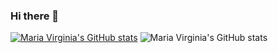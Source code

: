 ### Hi there 👋


<!--
**mvmendoncas/mvmendoncas** is a ✨ _special_ ✨ repository because its `README.md` (this file) appears on your GitHub profile.

Here are some ideas to get you started:

- 🔭 I’m currently working on ...
- 🌱 I’m currently learning ...
- 👯 I’m looking to collaborate on ...
- 🤔 I’m looking for help with ...
- 💬 Ask me about ...
- 📫 How to reach me: ...
- 😄 Pronouns: ...
- ⚡ Fun fact: ...
-->

[![Maria Virginia's GitHub stats](https://github-readme-stats.vercel.app/api?username=anuraghazra)](https://github.com/anuraghazra/github-readme-stats)
![Maria Virginia's GitHub stats](https://github-readme-stats.vercel.app/api?username=anuraghazra&show_icons=true&theme=radical)

